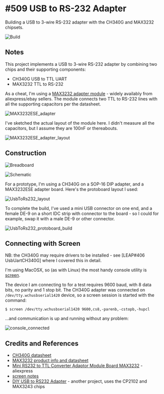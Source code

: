 # #509 USB to RS-232 Adapter

Building a USB to 3-wire RS-232 adapter with the CH340G and MAX3232 chipsets.

![Build](./assets/UsbToRs232_build.jpg?raw=true)

## Notes

This project implements a USB to 3-wire RS-232 adapter by combining two chips and their supporting components:

* CH340G USB to TTL UART
* MAX3232 TTL to RS-232

As a cheat, I'm using a [MAX3232 adapter module](https://www.aliexpress.com/item/32649292208.html) - widely availably from aliexpress/ebay sellers.
The module connects two TTL to RS-232 lines with all the supporting capacitors per the datasheet.

![MAX3232ESE_adapter](./assets/MAX3232ESE_adapter.jpg?raw=true)

I've sketched the actual layout of the module here. I didn't measure all the capacitors, but I assume they are 100nF or thereabouts.

![MAX3232ESE_adapter_layout](./assets/MAX3232ESE_adapter_layout.jpg?raw=true)

## Construction

![Breadboard](./assets/UsbToRs232_bb.jpg?raw=true)

![Schematic](./assets/UsbToRs232_schematic.jpg?raw=true)

For a prototype, I'm using a CH340G on a SOP-16 DIP adapter, and a MAX3232ESE adapter board.
Here's the protoboard layout I used:

![UsbToRs232_layout](./assets/UsbToRs232_layout.jpg?raw=true)

To complete the build, I've used a mini USB connector on one end, and a female DE-9 on a short IDC strip with connector to the board -
so I could for example, swap it with a male DE-9 or other connector.

![UsbToRs232_protoboard_build](./assets/UsbToRs232_protoboard_build.jpg?raw=true)

## Connecting with Screen

NB: the CH340G may require drivers to be installed - see [LEAP#406 UsbUartCH340G] where I covered this in detail.

I'm using MacOSX, so (as with Linux) the most handy console utility is
[screen](http://www.noah.org/wiki/Screen_notes#using_screen_as_an_RS-232_.2F_general_serial_terminal).

The device I am connecting to for a test requires 9600 baud, with 8 data bits, no parity and 1 stop bit.
The CH340G adapter was connected on `/dev/tty.wchusbserial1420` device, so a screen session
is started with the command:

    $ screen /dev/tty.wchusbserial1420 9600,cs8,-parenb,-cstopb,-hupcl

...and communication is up and running without any problem:

![console_connected](./assets/console_connected.png?raw=true)

## Credits and References

* [CH340G datasheet](http://androegg.de/wp-content/uploads/2016/07/CH340G_USB_TTL_Converter.pdf)
* [MAX3232 product info and datasheet](https://www.ti.com/product/MAX3232)
* [Mini RS232 to TTL Converter Adaptor Module Board MAX3232](https://www.aliexpress.com/item/32649292208.html) - aliexpress
* [screen notes](http://www.noah.org/wiki/Screen_notes)
* [DIY USB to RS232 Adapter](http://www.electronics-diy.com/electronic_schematic.php?id=1006) - another project, uses the CP2102 and MAX3243 chips
